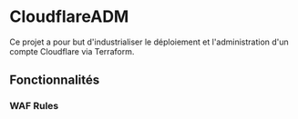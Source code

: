 # CloudflareADM

Ce projet a pour but d'industrialiser le déploiement et l'administration d'un compte Cloudflare via Terraform.

## Fonctionnalités
### WAF Rules
